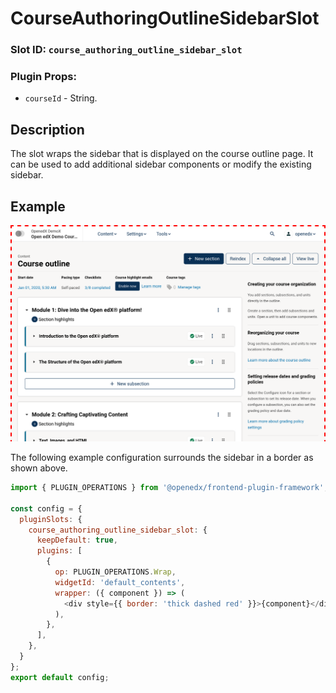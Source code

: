 # CourseAuthoringOutlineSidebarSlot

### Slot ID: `course_authoring_outline_sidebar_slot`

### Plugin Props:

* `courseId` - String. 

## Description

The slot wraps the sidebar that is displayed on the course outline page. It can
be used to add additional sidebar components or modify the existing sidebar.

## Example

![Screenshot of the outline sidebar surrounded by border](./images/outline_sidebar_with_border.png)

The following example configuration surrounds the sidebar in a border as shown above.

```js
import { PLUGIN_OPERATIONS } from '@openedx/frontend-plugin-framework';

const config = {
  pluginSlots: {
    course_authoring_outline_sidebar_slot: {
      keepDefault: true,
      plugins: [
        {
          op: PLUGIN_OPERATIONS.Wrap,
          widgetId: 'default_contents',
          wrapper: ({ component }) => (
            <div style={{ border: 'thick dashed red' }}>{component}</div>
          ),
        },
      ],
    },
  }
};
export default config;
```
